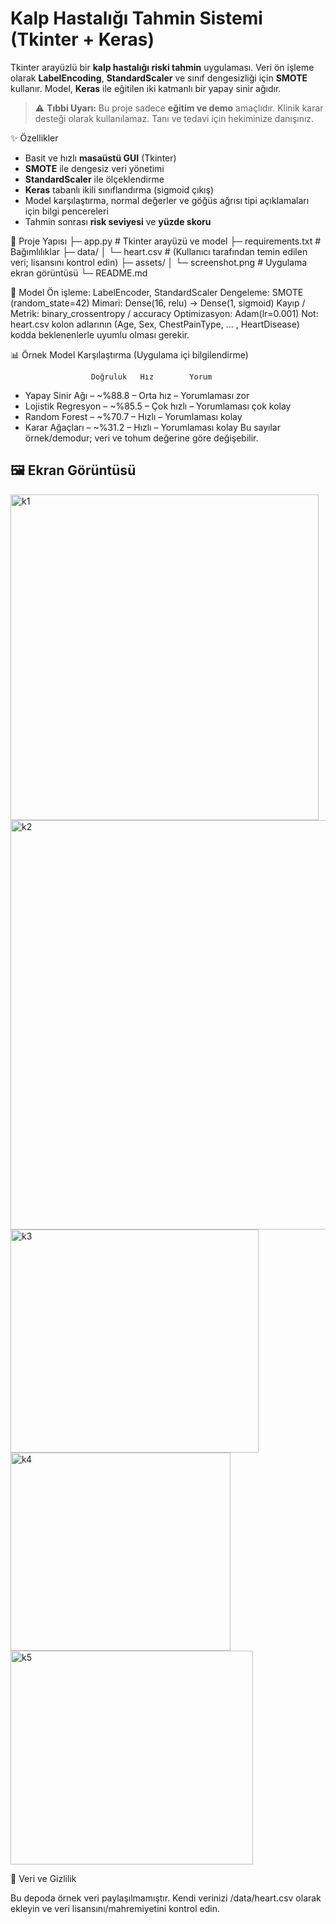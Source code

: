 # Kalp Hastalığı Tahmin Sistemi (Tkinter + Keras)

Tkinter arayüzlü bir **kalp hastalığı riski tahmin** uygulaması. Veri ön işleme olarak **LabelEncoding**, **StandardScaler** ve sınıf dengesizliği için **SMOTE** kullanır. Model, **Keras** ile eğitilen iki katmanlı bir yapay sinir ağıdır.

> ⚠️ **Tıbbi Uyarı:** Bu proje sadece **eğitim ve demo** amaçlıdır. Klinik karar desteği olarak kullanılamaz. Tanı ve tedavi için hekiminize danışınız.

✨ Özellikler

- Basit ve hızlı **masaüstü GUI** (Tkinter)
- **SMOTE** ile dengesiz veri yönetimi
- **StandardScaler** ile ölçeklendirme
- **Keras** tabanlı ikili sınıflandırma (sigmoid çıkış)
- Model karşılaştırma, normal değerler ve göğüs ağrısı tipi açıklamaları için bilgi pencereleri
- Tahmin sonrası **risk seviyesi** ve **yüzde skoru**



📂 Proje Yapısı
├─ app.py # Tkinter arayüzü ve model
├─ requirements.txt # Bağımlılıklar
├─ data/
│ └─ heart.csv # (Kullanıcı tarafından temin edilen veri; lisansını kontrol edin)
├─ assets/
│ └─ screenshot.png # Uygulama ekran görüntüsü
└─ README.md


🧠 Model
Ön işleme: LabelEncoder, StandardScaler
Dengeleme: SMOTE (random_state=42)
Mimari: Dense(16, relu) → Dense(1, sigmoid)
Kayıp / Metrik: binary_crossentropy / accuracy
Optimizasyon: Adam(lr=0.001)
Not: heart.csv kolon adlarının (Age, Sex, ChestPainType, ... , HeartDisease) kodda beklenenlerle uyumlu olması gerekir.


📊 Örnek Model Karşılaştırma (Uygulama içi bilgilendirme)

                      Doğruluk   Hız        Yorum
- Yapay Sinir Ağı    – ~%88.8 – Orta hız  – Yorumlaması zor
- Lojistik Regresyon – ~%85.5 – Çok hızlı – Yorumlaması çok kolay
- Random Forest      – ~%70.7 – Hızlı     – Yorumlaması kolay
- Karar Ağaçları     – ~%31.2 – Hızlı     – Yorumlaması kolay
Bu sayılar örnek/demodur; veri ve tohum değerine göre değişebilir.


## 🖼️ Ekran Görüntüsü

<img width="493" height="521" alt="k1" src="https://github.com/user-attachments/assets/3bd3dbc3-3075-491b-a3c6-e2c95d963ca1" />
<img width="620" height="655" alt="k2" src="https://github.com/user-attachments/assets/edb94e4a-fa30-49b7-8fee-33dac47ed49a" />
<img width="397" height="357" alt="k3" src="https://github.com/user-attachments/assets/1fd3d4b3-74b4-4226-b319-fbde585b4577" />
<img width="352" height="317" alt="k4" src="https://github.com/user-attachments/assets/5641be01-3147-488c-a929-c00197ee8d4d" />
<img width="388" height="342" alt="k5" src="https://github.com/user-attachments/assets/db0e3020-c0c8-4cb0-b41c-3ca568dadd4f" />


🔐 Veri ve Gizlilik

Bu depoda örnek veri paylaşılmamıştır. Kendi verinizi /data/heart.csv olarak ekleyin ve veri lisansını/mahremiyetini kontrol edin.


